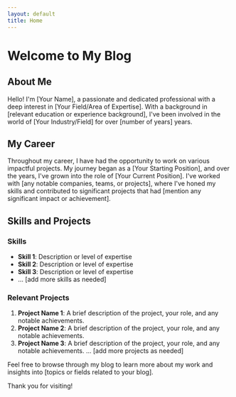 ```yaml
---
layout: default
title: Home
---
```


# Welcome to My Blog

## About Me
Hello! I'm [Your Name], a passionate and dedicated professional with a deep interest in [Your Field/Area of Expertise]. With a background in [relevant education or experience background], I've been involved in the world of [Your Industry/Field] for over [number of years] years.

## My Career
Throughout my career, I have had the opportunity to work on various impactful projects. My journey began as a [Your Starting Position], and over the years, I've grown into the role of [Your Current Position]. I've worked with [any notable companies, teams, or projects], where I've honed my skills and contributed to significant projects that had [mention any significant impact or achievement].

## Skills and Projects
### Skills
- **Skill 1**: Description or level of expertise
- **Skill 2**: Description or level of expertise
- **Skill 3**: Description or level of expertise
- ... [add more skills as needed]

### Relevant Projects
1. **Project Name 1**: A brief description of the project, your role, and any notable achievements.
2. **Project Name 2**: A brief description of the project, your role, and any notable achievements.
3. **Project Name 3**: A brief description of the project, your role, and any notable achievements.
   ... [add more projects as needed]

Feel free to browse through my blog to learn more about my work and insights into [topics or fields related to your blog].

Thank you for visiting!
